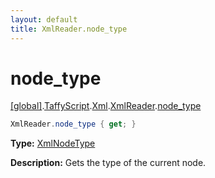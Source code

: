 ```yaml
---
layout: default
title: XmlReader.node_type
---
```


# node_type

[\[global\]]({{site.baseurl}}/docs/).[TaffyScript]({{site.baseurl}}/docs/TaffyScript/).[Xml]({{site.baseurl}}/docs/TaffyScript/Xml/).[XmlReader]({{site.baseurl}}/docs/TaffyScript/Xml/XmlReader/).[node_type]({{site.baseurl}}/docs/TaffyScript/Xml/XmlReader/node_type/)

```cs
XmlReader.node_type { get; }
```

**Type:** [XmlNodeType](https://docs.microsoft.com/en-us/dotnet/api/system.xml.xmlnodetype?view=netframework-4.7)

**Description:** Gets the type of the current node.
